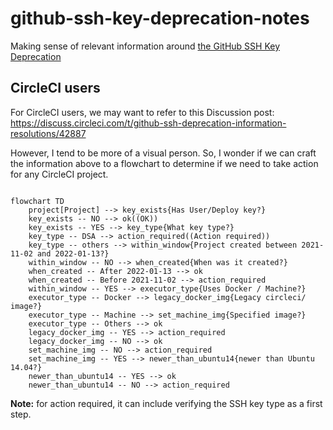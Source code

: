 # github-ssh-key-deprecation-notes

Making sense of relevant information around [the GitHub SSH Key Deprecation](https://github.blog/2021-09-01-improving-git-protocol-security-github/)

## CircleCI users

For CircleCI users, we may want to refer to this Discussion post:
https://discuss.circleci.com/t/github-ssh-deprecation-information-resolutions/42887

However, I tend to be more of a visual person.
So, I wonder if we can craft the information above to a flowchart to determine if we need to take action for any CircleCI project.


```mermaid

flowchart TD
    project[Project] --> key_exists{Has User/Deploy key?}
    key_exists -- NO --> ok((OK))
    key_exists -- YES --> key_type{What key type?}
    key_type -- DSA --> action_required((Action required))
    key_type -- others --> within_window{Project created between 2021-11-02 and 2022-01-13?}
    within_window -- NO --> when_created{When was it created?}
    when_created -- After 2022-01-13 --> ok
    when_created -- Before 2021-11-02 --> action_required
    within_window -- YES --> executor_type{Uses Docker / Machine?}
    executor_type -- Docker --> legacy_docker_img{Legacy circleci/ image?}
    executor_type -- Machine --> set_machine_img{Specified image?}
    executor_type -- Others --> ok
    legacy_docker_img -- YES --> action_required
    legacy_docker_img -- NO --> ok
    set_machine_img -- NO --> action_required
    set_machine_img -- YES --> newer_than_ubuntu14{newer than Ubuntu 14.04?}
    newer_than_ubuntu14 -- YES --> ok
    newer_than_ubuntu14 -- NO --> action_required
```

**Note:** for action required, it can include verifying the SSH key type as a first step.
